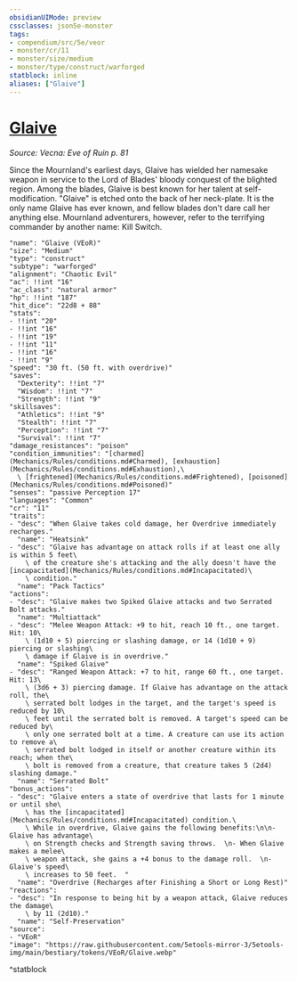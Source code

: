 ```yaml
---
obsidianUIMode: preview
cssclasses: json5e-monster
tags:
- compendium/src/5e/veor
- monster/cr/11
- monster/size/medium
- monster/type/construct/warforged
statblock: inline
aliases: ["Glaive"]
---
```

# [Glaive](Mechanics\bestiary\npc/glaive-veor.md)
*Source: Vecna: Eve of Ruin p. 81*  

Since the Mournland's earliest days, Glaive has wielded her namesake weapon in service to the Lord of Blades' bloody conquest of the blighted region. Among the blades, Glaive is best known for her talent at self-modification. "Glaive" is etched onto the back of her neck-plate. It is the only name Glaive has ever known, and fellow blades don't dare call her anything else. Mournland adventurers, however, refer to the terrifying commander by another name: Kill Switch.

```statblock
"name": "Glaive (VEoR)"
"size": "Medium"
"type": "construct"
"subtype": "warforged"
"alignment": "Chaotic Evil"
"ac": !!int "16"
"ac_class": "natural armor"
"hp": !!int "187"
"hit_dice": "22d8 + 88"
"stats":
- !!int "20"
- !!int "16"
- !!int "19"
- !!int "11"
- !!int "16"
- !!int "9"
"speed": "30 ft. (50 ft. with overdrive)"
"saves":
  "Dexterity": !!int "7"
  "Wisdom": !!int "7"
  "Strength": !!int "9"
"skillsaves":
  "Athletics": !!int "9"
  "Stealth": !!int "7"
  "Perception": !!int "7"
  "Survival": !!int "7"
"damage_resistances": "poison"
"condition_immunities": "[charmed](Mechanics/Rules/conditions.md#Charmed), [exhaustion](Mechanics/Rules/conditions.md#Exhaustion),\
  \ [frightened](Mechanics/Rules/conditions.md#Frightened), [poisoned](Mechanics/Rules/conditions.md#Poisoned)"
"senses": "passive Perception 17"
"languages": "Common"
"cr": "11"
"traits":
- "desc": "When Glaive takes cold damage, her Overdrive immediately recharges."
  "name": "Heatsink"
- "desc": "Glaive has advantage on attack rolls if at least one ally is within 5 feet\
    \ of the creature she's attacking and the ally doesn't have the [incapacitated](Mechanics/Rules/conditions.md#Incapacitated)\
    \ condition."
  "name": "Pack Tactics"
"actions":
- "desc": "Glaive makes two Spiked Glaive attacks and two Serrated Bolt attacks."
  "name": "Multiattack"
- "desc": "Melee Weapon Attack: +9 to hit, reach 10 ft., one target. Hit: 10\
    \ (1d10 + 5) piercing or slashing damage, or 14 (1d10 + 9) piercing or slashing\
    \ damage if Glaive is in overdrive."
  "name": "Spiked Glaive"
- "desc": "Ranged Weapon Attack: +7 to hit, range 60 ft., one target. Hit: 13\
    \ (3d6 + 3) piercing damage. If Glaive has advantage on the attack roll, the\
    \ serrated bolt lodges in the target, and the target's speed is reduced by 10\
    \ feet until the serrated bolt is removed. A target's speed can be reduced by\
    \ only one serrated bolt at a time. A creature can use its action to remove a\
    \ serrated bolt lodged in itself or another creature within its reach; when the\
    \ bolt is removed from a creature, that creature takes 5 (2d4) slashing damage."
  "name": "Serrated Bolt"
"bonus_actions":
- "desc": "Glaive enters a state of overdrive that lasts for 1 minute or until she\
    \ has the [incapacitated](Mechanics/Rules/conditions.md#Incapacitated) condition.\
    \ While in overdrive, Glaive gains the following benefits:\n\n- Glaive has advantage\
    \ on Strength checks and Strength saving throws.  \n- When Glaive makes a melee\
    \ weapon attack, she gains a +4 bonus to the damage roll.  \n- Glaive's speed\
    \ increases to 50 feet.  "
  "name": "Overdrive (Recharges after Finishing a Short or Long Rest)"
"reactions":
- "desc": "In response to being hit by a weapon attack, Glaive reduces the damage\
    \ by 11 (2d10)."
  "name": "Self-Preservation"
"source":
- "VEoR"
"image": "https://raw.githubusercontent.com/5etools-mirror-3/5etools-img/main/bestiary/tokens/VEoR/Glaive.webp"
```
^statblock